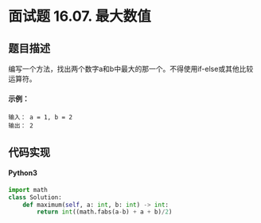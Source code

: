 # 面试题 16.07. 最大数值

## 题目描述
编写一个方法，找出两个数字a和b中最大的那一个。不得使用if-else或其他比较运算符。

#### 示例：
```
输入： a = 1, b = 2
输出： 2
```

## 代码实现
#### Python3
```python
import math
class Solution:
    def maximum(self, a: int, b: int) -> int:
        return int((math.fabs(a-b) + a + b)/2)
```